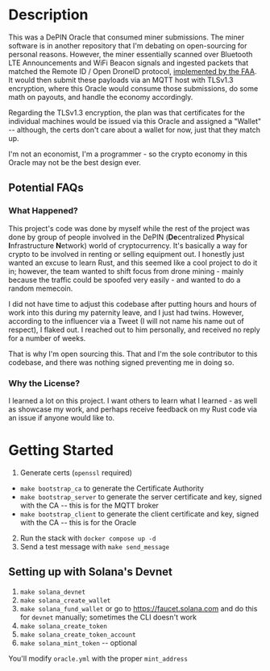 # Description

This was a DePIN Oracle that consumed miner submissions. The miner software is in another repository that I'm debating on open-sourcing for personal reasons. However, the miner essentially scanned over Bluetooth LTE Announcements and WiFi Beacon signals and ingested packets that matched the Remote ID / Open DroneID protocol, [implemented by the FAA](https://www.faa.gov/uas/getting_started/remote_id). It would then submit these payloads via an MQTT host with TLSv1.3 encryption, where this Oracle would consume those submissions, do some math on payouts, and handle the economy accordingly.

Regarding the TLSv1.3 encryption, the plan was that certificates for the individual machines would be issued via this Oracle and assigned a "Wallet" -- although, the certs don't care about a wallet for now, just that they match up.

I'm not an economist, I'm a programmer - so the crypto economy in this Oracle may not be the best design ever.

## Potential FAQs

### What Happened?

This project's code was done by myself while the rest of the project was done by group of people involved in the DePIN (**De**centralized **P**hysical **I**nfrastructure **N**etwork) world of cryptocurrency. It's basically a way for crypto to be involved in renting or selling equipment out. I honestly just wanted an excuse to learn Rust, and this seemed like a cool project to do it in; however, the team wanted to shift focus from drone mining - mainly because the traffic could be spoofed very easily - and wanted to do a random memecoin.

I did not have time to adjust this codebase after putting hours and hours of work into this during my paternity leave, and I just had twins. However, according to the influencer via a Tweet (I will not name his name out of respect), I flaked out. I reached out to him personally, and received no reply for a number of weeks.

That is why I'm open sourcing this. That and I'm the sole contributor to this codebase, and there was nothing signed preventing me in doing so.

### Why the License?

I learned a lot on this project. I want others to learn what I learned - as well as showcase my work, and perhaps receive feedback on my Rust code via an issue if anyone would like to.

# Getting Started

1. Generate certs (`openssl` required)
  - `make bootstrap_ca` to generate the Certificate Authority
  - `make bootstrap_server` to generate the server certificate and key, signed with the CA -- this is for the MQTT broker
  - `make bootstrap_client` to generate the client certificate and key, signed with the CA -- this is for the Oracle

2. Run the stack with `docker compose up -d`
3. Send a test message with `make send_message`

## Setting up with Solana's Devnet

1. `make solana_devnet`
2. `make solana_create_wallet`
3. `make solana_fund_wallet` or go to https://faucet.solana.com and do this for `devnet` manually; sometimes the CLI doesn't work
4. `make solana_create_token`
5. `make solana_create_token_account`
6. `make solana_mint_token` -- optional

You'll modify `oracle.yml` with the proper `mint_address`
